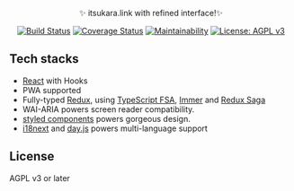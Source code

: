 <p align="center">✨ itsukara.link with refined interface!✨</p>

<p align="center">
  <a href="https://travis-ci.com/neet/refined-itsukara-link"><img src="https://travis-ci.com/neet/refined-itsukara-link.svg?branch=master" alt="Build Status" /></a>
  <a href="https://coveralls.io/github/neet/refined-itsukara-link?branch=master"><img src="https://coveralls.io/repos/github/neet/refined-itsukara-link/badge.svg?branch=master" alt="Coverage Status" /></a>
  <a href="https://codeclimate.com/github/neet/refined-itsukara-link/maintainability"><img src="https://api.codeclimate.com/v1/badges/cb0ea5f83783975442db/maintainability" alt="Maintainability" /></a>
  <a href="https://www.gnu.org/licenses/agpl-3.0"><img src="https://img.shields.io/badge/License-AGPL%20v3-blue.svg" alt="License: AGPL v3" /></a>
</p>


## Tech stacks
- [React](https://github.com/facebook/react) with Hooks
- PWA supported
- Fully-typed [Redux](https://github.com/reduxjs/redux), using [TypeScript FSA](https://github.com/aikoven/typescript-fsa), [Immer](https://github.com/mweststrate/immer) and [Redux Saga](https://github.com/redux-saga/redux-saga)
- WAI-ARIA powers screen reader compatibility.
- [styled components](https://github.com/styled-components/styled-components) powers gorgeous design.
- [i18next](https://github.com/i18next/i18next) and [day.js](https://github.com/iamkun/dayjs) powers multi-language support

## License
AGPL v3 or later
